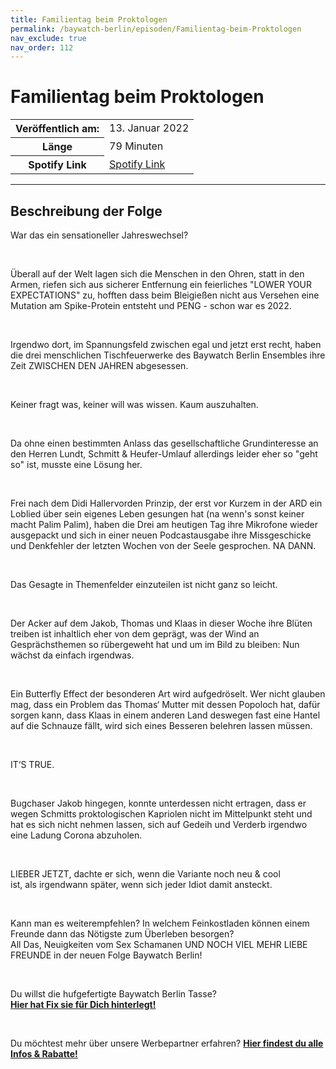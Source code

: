 ```yaml
---
title: Familientag beim Proktologen
permalink: /baywatch-berlin/episoden/Familientag-beim-Proktologen
nav_exclude: true
nav_order: 112
---
```


# Familientag beim Proktologen
<table class="resp-table dcf-table dcf-table-responsive dcf-table-bordered dcf-table-striped dcf-w-100%">
                    <tbody>
                        <tr>
                            <th scope="row">Veröffentlich am:</th>
                            <td data-label="Veröffentlich am:">13. Januar 2022</td>
                        </tr>
                        <tr>
                            <th scope="row">Länge </th>
                            <td data-label="Länge ">79 Minuten</td>
                        </tr><tr>
                                <th scope="row">Spotify Link</th>
                                <td data-label="Spotify Link"><a href="https://open.spotify.com/episode/2yiePFi5qeJrw1NAjlxKGj">Spotify Link</a></td>
                            </tr></tbody>
                </table>

***

## Beschreibung der Folge

<div>
<p>War das ein sensationeller Jahreswechsel?</p> <br> <p>Überall auf der Welt lagen sich die Menschen in den Ohren, statt in den Armen, riefen sich aus sicherer Entfernung ein feierliches "LOWER YOUR EXPECTATIONS" zu, hofften dass beim Bleigießen nicht aus Versehen eine Mutation am Spike-Protein entsteht und PENG - schon war es 2022.</p> <br> <p>Irgendwo dort, im Spannungsfeld zwischen egal und jetzt erst recht, haben die drei menschlichen Tischfeuerwerke des Baywatch Berlin Ensembles ihre Zeit ZWISCHEN DEN JAHREN abgesessen.</p> <br> <p>Keiner fragt was, keiner will was wissen. Kaum auszuhalten.</p> <br> <p>Da ohne einen bestimmten Anlass das gesellschaftliche Grundinteresse an den Herren Lundt, Schmitt &amp; Heufer-Umlauf allerdings leider eher so "geht so" ist, musste eine Lösung her.</p> <br> <p>Frei nach dem Didi Hallervorden Prinzip, der erst vor Kurzem in der ARD ein Loblied über sein eigenes Leben gesungen hat (na wenn's sonst keiner macht Palim Palim), haben die Drei am heutigen Tag ihre Mikrofone wieder ausgepackt und sich in einer neuen Podcastausgabe ihre Missgeschicke und Denkfehler der letzten Wochen von der Seele gesprochen. NA DANN.</p> <br> <p>Das Gesagte in Themenfelder einzuteilen ist nicht ganz so leicht.</p> <br> <p>Der Acker auf dem Jakob, Thomas und Klaas in dieser Woche ihre Blüten treiben ist inhaltlich eher von dem geprägt, was der Wind an Gesprächsthemen so rübergeweht hat und um im Bild zu bleiben: Nun wächst da einfach irgendwas.</p> <br> <p>Ein Butterfly Effect der besonderen Art wird aufgedröselt. Wer nicht glauben mag, dass ein Problem das Thomas‘ Mutter mit dessen Popoloch hat, dafür sorgen kann, dass Klaas in einem anderen Land deswegen fast eine Hantel auf die Schnauze fällt, wird sich eines Besseren belehren lassen müssen.</p> <br> <p>IT‘S TRUE.</p> <br> <p>Bugchaser Jakob hingegen, konnte unterdessen nicht ertragen, dass er wegen Schmitts proktologischen Kapriolen nicht im Mittelpunkt steht und hat es sich nicht nehmen lassen, sich auf Gedeih und Verderb irgendwo eine Ladung Corona abzuholen.</p> <br> <p>LIEBER JETZT, dachte er sich, wenn die Variante noch neu &amp; cool <br> ist, als irgendwann später, wenn sich jeder Idiot damit ansteckt.</p> <br> <p>Kann man es weiterempfehlen? In welchem Feinkostladen können einem Freunde dann das Nötigste zum Überleben besorgen?  <br> All Das, Neuigkeiten vom Sex Schamanen UND NOCH VIEL MEHR LIEBE FREUNDE in der neuen Folge Baywatch Berlin!</p> <br> <p>Du willst die hufgefertigte Baywatch Berlin Tasse?  <br> <a href="lnk.to/BaywatchBerlinShop"><strong>Hier hat Fix sie für Dich hinterlegt!</strong></a></p> <br> <p>Du möchtest mehr über unsere Werbepartner erfahren? <a href="https://linktr.ee/BaywatchBerlin"><strong>Hier findest du alle Infos & Rabatte!</strong></a></p>  
</div>

